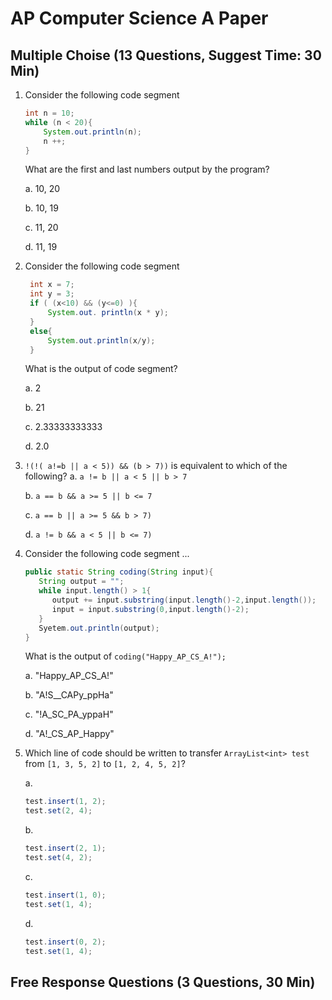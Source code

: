 # AP Computer Science A Paper

## Multiple Choise (13 Questions, Suggest Time: 30 Min)
1. Consider the following code segment
   ```java
   int n = 10;
   while (n < 20){
       System.out.println(n);
       n ++;
   }
   ```
   What are the first and last numbers output by the program?
   
   a. 10, 20

   b. 10, 19

   c. 11, 20

   d. 11, 19

2. Consider the following code segment
   ```java
    int x = 7;
    int y = 3;
    if ( (x<10) && (y<=0) ){
        System.out. println(x * y);
    }
    else{
        System.out.println(x/y);
    }
   ```
   What is the output of code segment?

   a. 2

   b. 21

   c. 2.33333333333

   d. 2.0

3. `!(!( a!=b || a < 5)) && (b > 7))` is equivalent to which of the following?
   a. `a != b || a < 5 || b > 7`
   
   b. `a == b && a >= 5 || b <= 7`
   
   c. `a == b || a >= 5 && b > 7)`
   
   d. `a != b && a < 5 || b <= 7)`
  
4. Consider the following code segment ...
   ```java
   public static String coding(String input){
      String output = "";
      while input.length() > 1{
         output += input.substring(input.length()-2,input.length());
         input = input.substring(0,input.length()-2);
      }
      Syetem.out.println(output);
   }
   ```
   What is the output of `coding("Happy_AP_CS_A!");`
   
   a. "Happy_AP_CS_A!"
   
   b. "A!S__CAPy_ppHa"
   
   c. "!A_SC_PA_yppaH"
   
   d. "A!_CS_AP_Happy"
  
5. Which line of code should be written to transfer `ArrayList<int> test` from `[1, 3, 5, 2]` to `[1, 2, 4, 5, 2]`?
   
   a. 
      ```java
      test.insert(1, 2);
      test.set(2, 4);
      ```
   
   b. 
      ```java
      test.insert(2, 1);
      test.set(4, 2);
      ```
   
   c. 
      ```java
      test.insert(1, 0);
      test.set(1, 4);
      ```
   
   d.
      ```java
      test.insert(0, 2);
      test.set(1, 4);
      ```

## Free Response Questions (3 Questions, 30 Min)
